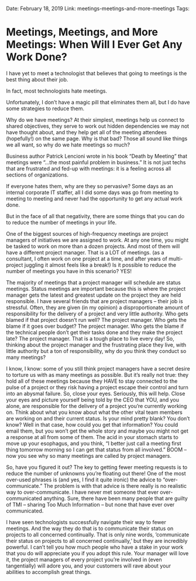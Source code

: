 Date: February 18, 2019
Link: meetings-meetings-and-more-meetings
Tags:

Meetings, Meetings, and More Meetings: When Will I Ever Get Any Work Done?
==========================================================================

I have yet to meet a technologist that believes that going to meetings is the best thing about their job.

In fact, most technologists hate meetings.

Unfortunately, I don’t have a magic pill that eliminates them all, but I do have some strategies to reduce them.

Why do we have meetings? At their simplest, meetings help us connect to shared objectives, they serve to work out hidden dependencies we may not have thought about, and they help get all of the meeting attendees (hopefully!) on the same page. Why is that bad? Those all sound like things we all want, so why do we hate meetings so much?

Business author Patrick Lencioni wrote in his book “Death by Meeting” that meetings were “…the most painful problem in business.” It is not just techs that are frustrated and fed-up with meetings: it is a feeling across all sections of organizations.

If everyone hates them, why are they so pervasive? Some days as an internal corporate IT staffer, all I did some days was go from meeting to meeting to meeting and never had the opportunity to get any actual work done.

But in the face of all that negativity, there are some things that you can do to reduce the number of meetings in your life.

One of the biggest sources of high-frequency meetings are project managers of initiatives we are assigned to work. At any one time, you might be tasked to work on more than a dozen projects. And most of them will have a different project manager. That is a LOT of meetings. (as a consultant, I often work on one project at a time, and after years of multi-project juggling it almost feels like a break!) Is it possible to reduce the number of meetings you have in this scenario? YES!

The majority of meetings that a project manager will schedule are status meetings. Status meetings are important because this is where the project manager gets the latest and greatest update on the project they are held responsible. I have several friends that are project managers – their job is stressful. Often, they are given (in my opinion) a disproportionate amount of responsibility for the delivery of a project and very little authority. Who gets blamed if that project doesn’t run well? The project manager. Who gets the blame if it goes over budget? The project manager. Who gets the blame if the technical people don’t get their tasks done and they make the project late? The project manager. That is a tough place to live every day! So, thinking about the project manager and the frustrating place they live, with little authority but a ton of responsibility, why do you think they conduct so many meetings?

I know, I know: some of you still think project managers have a secret desire to torture us with as many meetings as possible. But it’s really not true: they hold all of these meetings because they HAVE to stay connected to the pulse of a project or they risk having a project escape their control and turn into an abysmal failure. So, close your eyes. Seriously, this will help. Close your eyes and picture yourself being told by the CEO that YOU, and you alone, are responsible for the delivery of a project you’re currently working on. Think about what you know about what the other vital team members are working on and their current status. Is your mind pretty blank? You don’t know? Well in that case, how could you get that information? You could email them, but you won’t get the whole story and maybe you might not get a response at all from some of them. The acid in your stomach starts to move up your esophagus, and you think, “I better just call a meeting first thing tomorrow morning so I can get that status from all involved.” BOOM – now you see why so many meetings are called by project managers.

So, have you figured it out? The key to getting fewer meeting requests is to reduce the number of unknowns you’re floating out there! One of the most over-used phrases is (and yes, I find it quite ironic) the advice to “over-communicate.” The problem is with that advice is there really is no realistic way to over-communicate. I have never met someone that ever over-communicated anything. Sure, there have been many people that are guilty of TMI – sharing Too Much Information – but none that have ever over communicated.

I have seen technologists successfully navigate their way to fewer meetings. And the way they do that is to communicate their status on projects to all concerned continually. That is only nine words, ’communicate their status on projects to all concerned continually,’ but they are incredibly powerful. I can’t tell you how much people who have a stake in your work that you do will appreciate you if you adopt this rule. Your manager will love it, the project managers of every project you’re involved in (even tangentially) will adore you, and your customers will rave about your abilities to accomplish great things.
